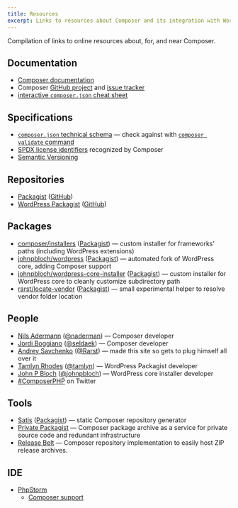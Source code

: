 ```yaml
---
title: Resources
excerpt: Links to resources about Composer and its integration with WordPress
---
```


Compilation of links to online resources about, for, and near Composer.

## Documentation

 - [Composer documentation](http://getcomposer.org/doc/)
 - Composer [GitHub project](https://github.com/composer/composer) and [issue tracker](https://github.com/composer/composer/issues) 
 - [interactive `composer.json` cheat sheet](http://composer.json.jolicode.com/)

## Specifications

 - [`composer.json` technical schema](https://github.com/composer/composer/blob/master/res/composer-schema.json) — check against with [`composer validate` command](http://getcomposer.org/doc/03-cli.md#validate)
 - [SPDX license identifiers](https://github.com/composer/composer/blob/master/res/spdx-identifier.json) recognized by Composer
 - [Semantic Versioning](http://semver.org/)

## Repositories

 - [Packagist](https://packagist.org/) ([GitHub](https://github.com/composer/packagist))
 - [WordPress Packagist](http://wpackagist.org/) ([GitHub](https://github.com/outlandishideas/wpackagist))

## Packages

 - [composer/installers](https://github.com/composer/installers) ([Packagist](https://packagist.org/packages/composer/installers)) — custom installer for frameworks’ paths (including WordPress extensions)
 - [johnpbloch/wordpress](https://github.com/johnpbloch/wordpress) ([Packagist](https://packagist.org/packages/johnpbloch/wordpress)) — automated fork of WordPress core, adding Composer support
 - [johnpbloch/wordpress-core-installer](https://github.com/johnpbloch/wordpress-core-installer) ([Packagist](https://packagist.org/packages/johnpbloch/wordpress-core-installer)) — custom installer for WordPress core to cleanly customize subdirectory path
 - [rarst/locate-vendor](https://bitbucket.org/Rarst/locate-vendor) ([Packagist](https://packagist.org/packages/rarst/locate-vendor)) — small experimental helper to resolve vendor folder location

## People

 - [Nils Adermann](http://www.naderman.de/) ([@naderman](https://twitter.com/naderman)) — Composer developer
 - [Jordi Boggiano](http://nelm.io/jordi) ([@seldaek](https://twitter.com/seldaek)) — Composer developer
 - [Andrey Savchenko](http://www.rarst.net/) ([@Rarst](https://twitter.com/Rarst)) — made this site so gets to plug himself all over it
 - [Tamlyn Rhodes](http://tamlyn.org/) ([@tamlyn](https://twitter.com/tamlyn)) — WordPress Packagist developer
 - [John P Bloch](http://johnpbloch.com/) ([@johnpbloch](https://twitter.com/johnpbloch)) — WordPress core installer developer
 - [#ComposerPHP](https://twitter.com/search/%23ComposerPHP) on Twitter

## Tools

 - [Satis](https://github.com/composer/satis) ([Packagist](https://packagist.org/packages/composer/satis)) — static Composer repository generator
 - [Private Packagist](https://packagist.com/) — Composer package archive as a service for private source code and redundant infrastructure
 - [Release Belt](https://github.com/Rarst/release-belt) — Composer repository implementation to easily host ZIP release archives. 

## IDE

 - [PhpStorm](http://www.jetbrains.com/phpstorm/)
   - [Composer support](http://www.jetbrains.com/phpstorm/webhelp/composer.html)